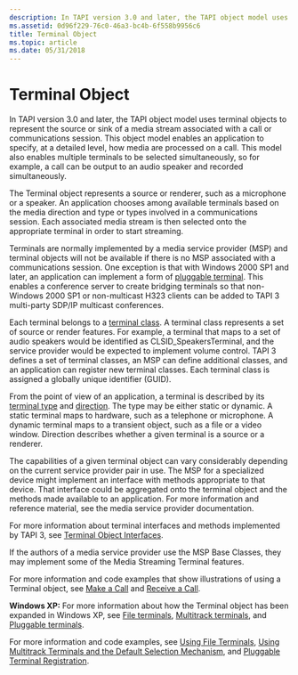 ```yaml
---
description: In TAPI version 3.0 and later, the TAPI object model uses terminal objects to represent the source or sink of a media stream associated with a call or communications session.
ms.assetid: 0d96f229-76c0-46a3-bc4b-6f558b9956c6
title: Terminal Object
ms.topic: article
ms.date: 05/31/2018
---
```


# Terminal Object

In TAPI version 3.0 and later, the TAPI object model uses terminal objects to represent the source or sink of a media stream associated with a call or communications session. This object model enables an application to specify, at a detailed level, how media are processed on a call. This model also enables multiple terminals to be selected simultaneously, so for example, a call can be output to an audio speaker and recorded simultaneously.

The Terminal object represents a source or renderer, such as a microphone or a speaker. An application chooses among available terminals based on the media direction and type or types involved in a communications session. Each associated media stream is then selected onto the appropriate terminal in order to start streaming.

Terminals are normally implemented by a media service provider (MSP) and terminal objects will not be available if there is no MSP associated with a communications session. One exception is that with Windows 2000 SP1 and later, an application can implement a form of [pluggable terminal](pluggable-terminals.md). This enables a conference server to create bridging terminals so that non-Windows 2000 SP1 or non-multicast H323 clients can be added to TAPI 3 multi-party SDP/IP multicast conferences.

Each terminal belongs to a [terminal class](terminal-class.md). A terminal class represents a set of source or render features. For example, a terminal that maps to a set of audio speakers would be identified as CLSID\_SpeakersTerminal, and the service provider would be expected to implement volume control. TAPI 3 defines a set of terminal classes, an MSP can define additional classes, and an application can register new terminal classes. Each terminal class is assigned a globally unique identifier (GUID).

From the point of view of an application, a terminal is described by its [terminal type](/windows/desktop/api/Tapi3if/ne-tapi3if-terminal_type) and [direction](/windows/desktop/api/Tapi3if/ne-tapi3if-terminal_direction). The type may be either static or dynamic. A static terminal maps to hardware, such as a telephone or microphone. A dynamic terminal maps to a transient object, such as a file or a video window. Direction describes whether a given terminal is a source or a renderer.

The capabilities of a given terminal object can vary considerably depending on the current service provider pair in use. The MSP for a specialized device might implement an interface with methods appropriate to that device. That interface could be aggregated onto the terminal object and the methods made available to an application. For more information and reference material, see the media service provider documentation.

For more information about terminal interfaces and methods implemented by TAPI 3, see [Terminal Object Interfaces](terminal-object-interfaces.md).

If the authors of a media service provider use the MSP Base Classes, they may implement some of the Media Streaming Terminal features.

For more information and code examples that show illustrations of using a Terminal object, see [Make a Call](make-a-call.md) and [Receive a Call](receive-a-call.md).

**Windows XP:** For more information about how the Terminal object has been expanded in Windows XP, see [File terminals](file-terminals.md), [Multitrack terminals](multitrack-terminals.md), and [Pluggable terminals](pluggable-terminals.md).

For more information and code examples, see [Using File Terminals](using-file-terminals.md), [Using Multitrack Terminals and the Default Selection Mechanism](using-multitrack-terminals-and-the-default-selection-mechanism.md), and [Pluggable Terminal Registration](pluggable-terminal-registration.md).

 

 



